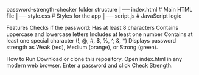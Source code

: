 password-strength-checker
folder structure
│── index.html   # Main HTML file
│── style.css    # Styles for the app
│── script.js    # JavaScript logic

Features
Checks if the password:
Has at least 8 characters
Contains uppercase and lowercase letters
Includes at least one number
Contains at least one special character (!, @, #, $, %, ^, &, *)
Displays password strength as Weak (red), Medium (orange), or Strong (green).

How to Run
Download or clone this repository.
Open index.html in any modern web browser.
Enter a password and click Check Strength.
